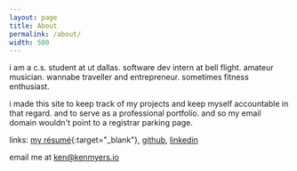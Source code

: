 ```yaml
---
layout: page
title: About
permalink: /about/
width: 500
---
```


i am a
c.s. student at ut dallas.
software dev intern at bell flight.
amateur musician.
wannabe traveller and entrepreneur.
sometimes fitness enthusiast. 

i made this site
to keep track of my projects and keep myself accountable in that regard.
and to serve as a professional portfolio.
and so my email domain wouldn't point to a registrar parking page.



links: [my résumé](/assets/docs/KenMyersResume.pdf){:target="_blank"}, [github](https://github.com/ken-myers/), [linkedin](https://www.linkedin.com/in/ken-myers-b22b25167/)

email me at [ken@kenmyers.io](mailto:ken@kenmyers.io)